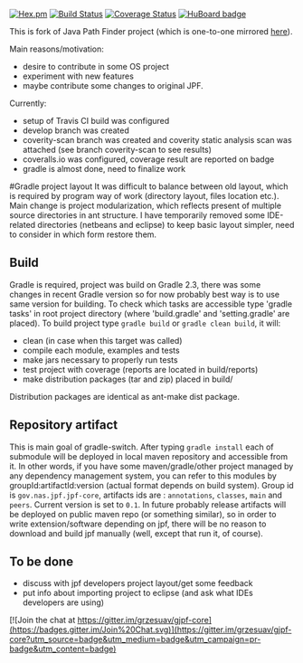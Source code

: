 [![Hex.pm](https://img.shields.io/hexpm/l/plug.svg)]()
[![Build Status](https://travis-ci.org/grzesuav/gjpf-core.svg?branch=develop)](https://travis-ci.org/grzesuav/gjpf-core) 
[![Coverage Status](https://coveralls.io/repos/grzesuav/gjpf-core/badge.svg?branch=develop)](https://coveralls.io/r/grzesuav/gjpf-core) 
[![HuBoard badge](http://img.shields.io/badge/Hu-Board-7965cc.svg)](https://huboard.com/grzesuav/gjpf-core)


This is fork of Java Path Finder project (which is one-to-one mirrored [here](https://github.com/grzesuav/jpf-core)).


Main reasons/motivation:
* desire to contribute in some OS project
* experiment with new features
* maybe contribute some changes to original JPF.

Currently:
* setup of Travis CI build was configured
* develop branch was created
* coverity-scan branch was created and coverity static analysis scan was attached (see branch coverity-scan to see results)
* coveralls.io was configured, coverage result are reported on badge
* gradle is almost done, need to finalize work

#Gradle project layout
It was difficult to balance between old layout, which is required by program way of work (directory layout, files location etc.).
Main change is project modularization, which reflects present of multiple source directories in ant structure. I have temporarily removed
some IDE-related directories (netbeans and eclipse) to keep basic layout simpler, need to consider in which form restore them.
## Build
Gradle is required, project was build on Gradle 2.3, there was some changes in recent Gradle version so for now probably best way is to use same version for building.
To check which tasks are accessible type 'gradle tasks' in root project directory (where 'build.gradle' and 'setting.gradle' are placed).
To build project type `gradle build` or `gradle clean build`, it will:
* clean (in case when this target was called)
* compile each module, examples and tests
* make jars necessary to properly run tests
* test project with coverage (reports are located in build/reports)
* make distribution packages (tar and zip) placed in build/

Distribution packages are identical as ant-make dist package.

## Repository artifact
This is main goal of gradle-switch. After typing `gradle install` each of submodule will be deployed in local maven repository and accessible from it.
In other words, if you have some maven/gradle/other project managed by any dependency management system, you can refer to this modules by
groupId:artifactId:version (actual format depends on build system).
Group id is `gov.nas.jpf.jpf-core`, artifacts ids are : `annotations`, `classes`, `main` and `peers`. Current version is set to `0.1`.
In future probably release artifacts will be deployed on public maven repo (or something similar), so in order to write extension/software depending
on jpf, there will be no reason to download and build jpf manually (well, except that run it, of course).


## To be done
* discuss with jpf developers project layout/get some feedback
* put info about importing project to eclipse (and ask what IDEs developers are using)



[![Join the chat at https://gitter.im/grzesuav/gjpf-core](https://badges.gitter.im/Join%20Chat.svg)](https://gitter.im/grzesuav/gjpf-core?utm_source=badge&utm_medium=badge&utm_campaign=pr-badge&utm_content=badge)
